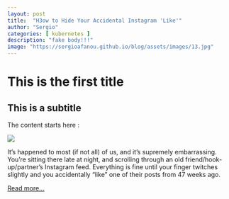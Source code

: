 ```yaml
---
layout: post
title:  "H3ow to Hide Your Accidental Instagram 'Like'"
author: "Sergio"
categories: [ kubernetes ]
description: "fake body!!!"
image: "https://sergioafanou.github.io/blog/assets/images/13.jpg"
---
```



# This is the first title

## This is a subtitle

The content starts here : 

<img src="https://i.kinja-img.com/gawker-media/image/upload/s--BY1Eu2TV--/c_fit,fl_progressive,q_80,w_636/v8d2xegnljpqljtfsftb.jpg" /><p>It’s happened to most (if not all) of us, and it’s 
supremely embarrassing. You’re sitting there late at night, and 
scrolling through an old friend/hook-up/partner’s Instagram feed. 
Everything is fine until your finger twitches slightly and you 
accidentally “like” one of their posts from 47 weeks ago.<br></p><p><a href="https://lifehacker.com/how-to-hide-your-accidental-instagram-like-1827683771">Read more...</a></p>
